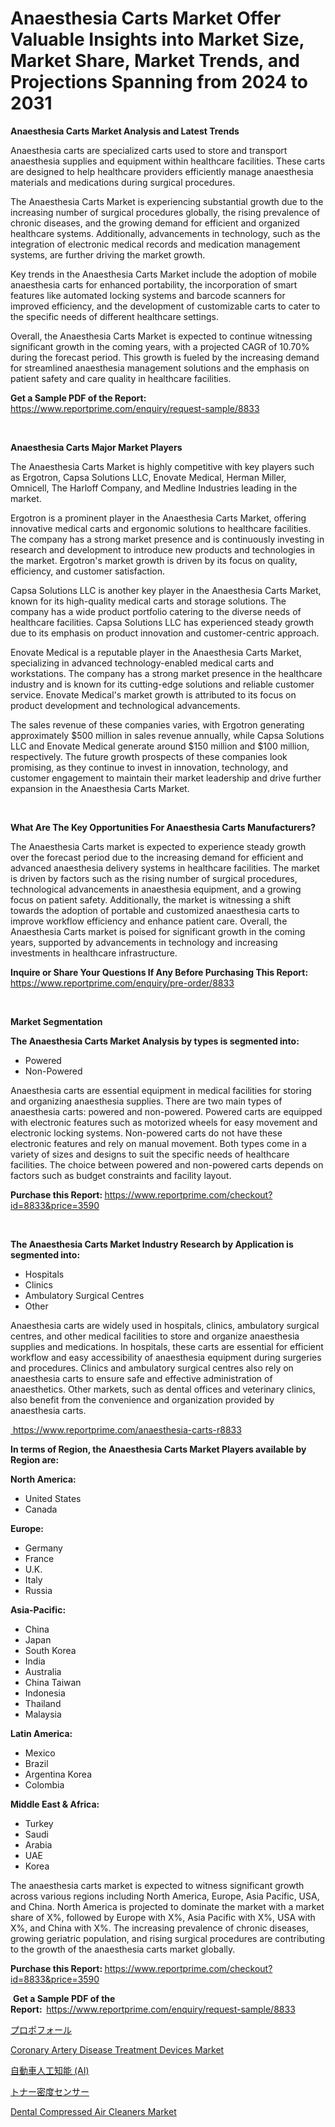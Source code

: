 <p><h1>Anaesthesia Carts Market Offer Valuable Insights into Market Size, Market Share, Market Trends, and Projections Spanning from 2024 to 2031</h1></p><p><strong>Anaesthesia Carts Market Analysis and Latest Trends</strong></p>
<p><p>Anaesthesia carts are specialized carts used to store and transport anaesthesia supplies and equipment within healthcare facilities. These carts are designed to help healthcare providers efficiently manage anaesthesia materials and medications during surgical procedures.</p><p>The Anaesthesia Carts Market is experiencing substantial growth due to the increasing number of surgical procedures globally, the rising prevalence of chronic diseases, and the growing demand for efficient and organized healthcare systems. Additionally, advancements in technology, such as the integration of electronic medical records and medication management systems, are further driving the market growth.</p><p>Key trends in the Anaesthesia Carts Market include the adoption of mobile anaesthesia carts for enhanced portability, the incorporation of smart features like automated locking systems and barcode scanners for improved efficiency, and the development of customizable carts to cater to the specific needs of different healthcare settings.</p><p>Overall, the Anaesthesia Carts Market is expected to continue witnessing significant growth in the coming years, with a projected CAGR of 10.70% during the forecast period. This growth is fueled by the increasing demand for streamlined anaesthesia management solutions and the emphasis on patient safety and care quality in healthcare facilities.</p></p>
<p><strong>Get a Sample PDF of the Report:&nbsp;</strong> <a href="https://www.reportprime.com/enquiry/request-sample/8833">https://www.reportprime.com/enquiry/request-sample/8833</a></p>
<p>&nbsp;</p>
<p><strong>Anaesthesia Carts Major Market Players</strong></p>
<p><p>The Anaesthesia Carts Market is highly competitive with key players such as Ergotron, Capsa Solutions LLC, Enovate Medical, Herman Miller, Omnicell, The Harloff Company, and Medline Industries leading in the market.</p><p>Ergotron is a prominent player in the Anaesthesia Carts Market, offering innovative medical carts and ergonomic solutions to healthcare facilities. The company has a strong market presence and is continuously investing in research and development to introduce new products and technologies in the market. Ergotron's market growth is driven by its focus on quality, efficiency, and customer satisfaction.</p><p>Capsa Solutions LLC is another key player in the Anaesthesia Carts Market, known for its high-quality medical carts and storage solutions. The company has a wide product portfolio catering to the diverse needs of healthcare facilities. Capsa Solutions LLC has experienced steady growth due to its emphasis on product innovation and customer-centric approach.</p><p>Enovate Medical is a reputable player in the Anaesthesia Carts Market, specializing in advanced technology-enabled medical carts and workstations. The company has a strong market presence in the healthcare industry and is known for its cutting-edge solutions and reliable customer service. Enovate Medical's market growth is attributed to its focus on product development and technological advancements.</p><p>The sales revenue of these companies varies, with Ergotron generating approximately $500 million in sales revenue annually, while Capsa Solutions LLC and Enovate Medical generate around $150 million and $100 million, respectively. The future growth prospects of these companies look promising, as they continue to invest in innovation, technology, and customer engagement to maintain their market leadership and drive further expansion in the Anaesthesia Carts Market.</p></p>
<p>&nbsp;</p>
<p><strong>What Are The Key Opportunities For Anaesthesia Carts Manufacturers?</strong></p>
<p><p>The Anaesthesia Carts market is expected to experience steady growth over the forecast period due to the increasing demand for efficient and advanced anaesthesia delivery systems in healthcare facilities. The market is driven by factors such as the rising number of surgical procedures, technological advancements in anaesthesia equipment, and a growing focus on patient safety. Additionally, the market is witnessing a shift towards the adoption of portable and customized anaesthesia carts to improve workflow efficiency and enhance patient care. Overall, the Anaesthesia Carts market is poised for significant growth in the coming years, supported by advancements in technology and increasing investments in healthcare infrastructure.</p></p>
<p><strong>Inquire or Share Your Questions If Any Before Purchasing This Report:</strong> <a href="https://www.reportprime.com/enquiry/pre-order/8833">https://www.reportprime.com/enquiry/pre-order/8833</a></p>
<p>&nbsp;</p>
<p><strong>Market Segmentation</strong></p>
<p><strong>The Anaesthesia Carts Market Analysis by types is segmented into:</strong></p>
<p><ul><li>Powered</li><li>Non-Powered</li></ul></p>
<p><p>Anaesthesia carts are essential equipment in medical facilities for storing and organizing anaesthesia supplies. There are two main types of anaesthesia carts: powered and non-powered. Powered carts are equipped with electronic features such as motorized wheels for easy movement and electronic locking systems. Non-powered carts do not have these electronic features and rely on manual movement. Both types come in a variety of sizes and designs to suit the specific needs of healthcare facilities. The choice between powered and non-powered carts depends on factors such as budget constraints and facility layout.</p></p>
<p><strong>Purchase this Report:&nbsp;</strong><a href="https://www.reportprime.com/checkout?id=8833&price=3590">https://www.reportprime.com/checkout?id=8833&price=3590</a></p>
<p>&nbsp;</p>
<p><strong>The Anaesthesia Carts Market Industry Research by Application is segmented into:</strong></p>
<p><ul><li>Hospitals</li><li>Clinics</li><li>Ambulatory Surgical Centres</li><li>Other</li></ul></p>
<p><p>Anaesthesia carts are widely used in hospitals, clinics, ambulatory surgical centres, and other medical facilities to store and organize anaesthesia supplies and medications. In hospitals, these carts are essential for efficient workflow and easy accessibility of anaesthesia equipment during surgeries and procedures. Clinics and ambulatory surgical centres also rely on anaesthesia carts to ensure safe and effective administration of anaesthetics. Other markets, such as dental offices and veterinary clinics, also benefit from the convenience and organization provided by anaesthesia carts.</p></p>
<p><a href="https://www.reportprime.com/anaesthesia-carts-r8833">&nbsp;https://www.reportprime.com/anaesthesia-carts-r8833</a></p>
<p><strong>In terms of Region, the Anaesthesia Carts Market Players available by Region are:</strong></p>
<p>
    <p> <strong> North America: </strong>
        <ul>
            <li>United States</li>
            <li>Canada</li>
        </ul>
        </p> 
    <p> <strong> Europe: </strong>
        <ul>
            <li>Germany</li>
            <li>France</li>
            <li>U.K.</li>
            <li>Italy</li>
            <li>Russia</li>
        </ul>
        </p> 
    <p> <strong> Asia-Pacific: </strong>
        <ul>
            <li>China</li>
            <li>Japan</li>
            <li>South Korea</li>
            <li>India</li>
            <li>Australia</li>
            <li>China Taiwan</li>
            <li>Indonesia</li>
            <li>Thailand</li>
            <li>Malaysia</li>
        </ul>
        </p> 
    <p> <strong> Latin America: </strong>
        <ul>
            <li>Mexico</li>
            <li>Brazil</li>
            <li>Argentina Korea</li>
            <li>Colombia</li>
        </ul>
        </p> 
    <p> <strong> Middle East & Africa: </strong>
        <ul>
            <li>Turkey</li>
            <li>Saudi</li>
            <li>Arabia</li>
            <li>UAE</li>
            <li>Korea</li>
        </ul>
    </p>
    </p>
<p><p>The anaesthesia carts market is expected to witness significant growth across various regions including North America, Europe, Asia Pacific, USA, and China. North America is projected to dominate the market with a market share of X%, followed by Europe with X%, Asia Pacific with X%, USA with X%, and China with X%. The increasing prevalence of chronic diseases, growing geriatric population, and rising surgical procedures are contributing to the growth of the anaesthesia carts market globally.</p></p>
<p><strong>Purchase this Report: </strong><a href="https://www.reportprime.com/checkout?id=8833&price=3590">https://www.reportprime.com/checkout?id=8833&price=3590</a></p>
<p>&nbsp;<strong>Get a Sample PDF of the Report:&nbsp;&nbsp;</strong><a href="https://www.reportprime.com/enquiry/request-sample/8833">https://www.reportprime.com/enquiry/request-sample/8833</a></p>
<p><strong></strong></p>
<p><p><a href="https://github.com/SarahFahey88/Market-Research-Report-List-1/blob/main/231313823182.md">プロポフォール</a></p><p><a href="https://github.com/myacatherineblakecaczo9vcsw/Market-Research-Report-List-2/blob/main/coronary-artery-disease-treatment-devices-market.md">Coronary Artery Disease Treatment Devices Market</a></p><p><a href="https://medium.com/@alejandroramirez23k/%E8%87%AA%E5%8B%95%E8%BB%8A%E7%94%A8%E4%BA%BA%E5%B7%A5%E7%9F%A5%E8%83%BD-ai-%E5%B8%82%E5%A0%B4-2031%E5%B9%B4%E3%81%BE%E3%81%A7%E3%81%AE%E6%88%90%E5%8A%9F%E3%81%97%E3%81%9F%E3%83%93%E3%82%B8%E3%83%8D%E3%82%B9%E6%88%A6%E7%95%A5%E3%81%AE%E9%8D%B5-f50be9cf90e5">自動車人工知能 (AI)</a></p><p><a href="https://medium.com/@alejandroramirez23k/%E3%83%88%E3%83%8A%E3%83%BC%E3%83%87%E3%83%B3%E3%82%B7%E3%83%86%E3%82%A3%E3%82%BB%E3%83%B3%E3%82%B5%E3%83%BC%E5%B8%82%E5%A0%B4%E3%81%AE%E3%82%B5%E3%82%A4%E3%82%BA%E3%81%AF-%E3%82%B0%E3%83%AD%E3%83%BC%E3%83%90%E3%83%AB%E7%94%A3%E6%A5%AD%E3%81%AB%E3%81%8A%E3%81%91%E3%82%8B%E6%9C%80%E9%81%A9%E3%81%AA%E3%83%9E%E3%83%BC%E3%82%B1%E3%83%86%E3%82%A3%E3%83%B3%E3%82%B0%E3%83%81%E3%83%A3%E3%83%8D%E3%83%AB%E3%82%92%E6%98%8E%E3%82%89%E3%81%8B%E3%81%AB%E3%81%99%E3%82%8B-2ca8cf0ca505">トナー密度センサー</a></p><p><a href="https://github.com/okotobwrhuteie/Market-Research-Report-List-2/blob/main/dental-compressed-air-cleaners-market.md">Dental Compressed Air Cleaners Market</a></p></p>